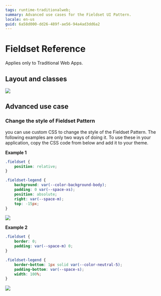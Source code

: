 ```yaml
---
tags: runtime-traditionalweb; 
summary: Advanced use cases for the Fieldset UI Pattern.
locale: en-us
guid: 6a58d000-dd26-489f-ae56-94a4ad3dd6a2
---
```


# Fieldset Reference

<div class="info" markdown="1">

Applies only to Traditional Web Apps.

</div>

## Layout and classes

![](<images/fieldset-2-diag.png>)

## Advanced use case

### Change the style of Fieldset Pattern

you can use custom CSS to change the style of the Fieldset Pattern. The following examples are only two ways of doing it. To use these in your application, copy the CSS code from below and add it to your theme.

**Example 1**

```css
.fieldset {
    position: relative;
}

.fieldset-legend {
    background: var(--color-background-body);
    padding: 0 var(--space-xs);
    position: absolute;
    right: var(--space-m);
    top: -15px;
}
```

![](<images/fieldset-3-ss.png>)

**Example 2**

```css
.fieldset {
    border: 0;
    padding: var(--space-m) 0;
}

.fieldset-legend {
    border-bottom: 1px solid var(--color-neutral-5);
    padding-bottom: var(--space-s);
    width: 100%;
}
```

![](<images/fieldset-4-ss.png>)
